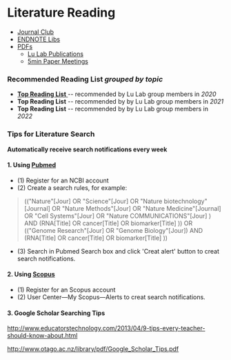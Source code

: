 # Literature Reading

* [Journal Club](https://cloud.tsinghua.edu.cn/d/132a10f5cfb64fc4bbe8/)
* [ENDNOTE Libs](https://cloud.tsinghua.edu.cn/d/928f3f4a8c8d4ab8b8ad/?p=%2FENDNOTE&mode=list)
* [PDFs](https://cloud.tsinghua.edu.cn/d/928f3f4a8c8d4ab8b8ad/)
  * [Lu Lab Publications](https://cloud.tsinghua.edu.cn/d/46ebd01fd0484f468152/)
  * [5min Paper Meetings](https://cloud.tsinghua.edu.cn/d/928f3f4a8c8d4ab8b8ad/?p=%2F5min%20Papers&mode=list)




### **Recommended Reading List** _grouped by topic_

* [**Top Reading List** ](https://cloud.tsinghua.edu.cn/d/928f3f4a8c8d4ab8b8ad/files/?p=%2F5min%20Papers%2F2020%20Top%20Reading%20List.md)-- recommended by Lu Lab group members in _2020_
* **Top Reading List** -- recommended by by Lu Lab group members in _2021_
* **Top Reading List** -- recommended by by Lu Lab group members in _2022_



### Tips for Literature Search

**Automatically receive search notifications every week**

#### 1. Using [Pubmed](https://www.ncbi.nlm.nih.gov/pubmed)

* (1) Register for an NCBI account
* (2) Create a search rules, for example:

> (("Nature"[Jour] OR "Science"[Jour] OR "Nature biotechnology"[Journal] OR "Nature Methods"[Jour] OR "Nature Medicine"[Journal] OR "Cell Systems"[Jour] OR "Nature COMMUNICATIONS"[Jour] ) AND (RNA[Title] OR cancer[Title] OR biomarker[Title] )) OR (("Genome Research"[Jour] OR "Genome Biology"[Jour]) AND (RNA[Title] OR cancer[Title] OR biomarker[Title] ))

* (3) Search in Pubmed Search box and click 'Creat alert' button to creat search notifications.

#### 2. Using [Scopus](https://www.scopus.com/)

* (1) Register for an Scopus account
* (2) User Center—My Scopus—Alerts to creat search notifications.

#### 3. Google Scholar Searching Tips

http://www.educatorstechnology.com/2013/04/9-tips-every-teacher-should-know-about.html

http://www.otago.ac.nz/library/pdf/Google_Scholar_Tips.pdf		